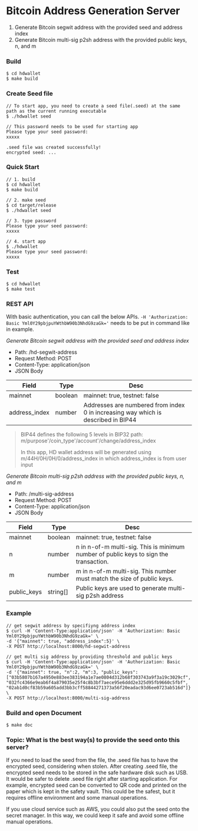 # Bitcoin Address Generation Server
1. Generate Bitcoin segwit address with the provided seed and address index
2. Generate Bitcoin multi-sig p2sh address with the provided public keys, n, and m

### Build
```
$ cd hdwallet
$ make build
```

### Create Seed file
```
// To start app, you need to create a seed file(.seed) at the same path as the current running executable
$ ./hdwallet seed

// This password needs to be used for starting app
Please type your seed password:
xxxxx

.seed file was created successfully!
encrypted seed: ...
```

### Quick Start
```
// 1. build
$ cd hdwallet
$ make build

// 2. make seed
$ cd target/release
$ ./hdwallet seed

// 3. type password
Please type your seed password:
xxxxx

// 4. start app
$ ./hdwallet
Please type your seed password:
xxxxx
```

### Test
```
$ cd hdwallet
$ make test
```

### REST API
With basic authentication, you can call the below APIs. `-H 'Authorization: Basic Yml0Y29pbjpuYWthbW90b3NhdG9zaGk='`
needs to be put in command like in example.

*Generate Bitcoin segwit address with the provided seed and address index*

* Path: /hd-segwit-address
* Request Method: POST
* Content-Type: application/json
* JSON Body

| Field          | Type                  | Desc                                    |
|----------------|-----------------------|-----------------------------------------|
| mainnet        | boolean               | mainnet: true, testnet: false           |
| address_index  | number                | Addresses are numbered from index 0 in increasing way which is described in BIP44            |

> BIP44 defines the following 5 levels in BIP32 path:
> m/purpose'/coin_type'/account'/change/address_index
>
> In this app, HD wallet address will be generated using m/44H/0H/0H/0/address_index
> in which address_index is from user input

*Generate Bitcoin multi-sig p2sh address with the provided public keys, n, and m*

* Path: /multi-sig-address
* Request Method: POST
* Content-Type: application/json
* JSON Body

| Field          | Type                  | Desc                                    |
|----------------|-----------------------|-----------------------------------------|
| mainnet        | boolean               | mainnet: true, testnet: false           |
| n              | number                | n in n-of-m multi-sig. This is minimum number of public keys to sign the transaction.             |
| m              | number                | m in n-of-m multi-sig. This number must match the size of public keys.            |
| public_keys    | string[]              | Public keys are used to generate multi-sig p2sh address            |

### Example
```
// get segwit address by specifiyng address index 
$ curl -H 'Content-Type:application/json' -H 'Authorization: Basic Yml0Y29pbjpuYWthbW90b3NhdG9zaGk=' \
-d '{"mainnet": true, "address_index":5}' \
-X POST http://localhost:8000/hd-segwit-address

// get multi sig address by providing threshold and public keys
$ curl -H 'Content-Type:application/json' -H 'Authorization: Basic Yml0Y29pbjpuYWthbW90b3NhdG9zaGk=' \
-d '{"mainnet": true, "n":2, "m":3, "public_keys": ["03b5807b167a4950e883ee383194a1e7ae0804d312b68f303743a9f3a19c3029cf", "032fc4366e9eab6f4a879035e25f4c8b3bf7aece95e6ddd2e325d95fb9660c5fbf", "02ab1d0cf83b59a605add3bb3cff58844271373a56f20eadac93d6ee0723ab516d"]}' \
-X POST http://localhost:8000/multi-sig-address
```

### Build and open Document
```
$ make doc
```

### Topic: What is the best way(s) to provide the seed onto this server?
If you need to load the seed from the file, the .seed file has to have the encrypted seed, considering when stolen.
After creating .seed file, the encrypted seed needs to be stored in the safe hardware disk such as USB.
It would be safer to delete .seed file right after starting application.
For example, encrypted seed can be converted to QR code and printed on the paper which is kept in the safety vault. 
This could be the safest, but it requires offline environment and some manual operations. 

If you use cloud service such as AWS, you could also put the seed onto the secret manager.
In this way, we could keep it safe and avoid some offline manual operations. 